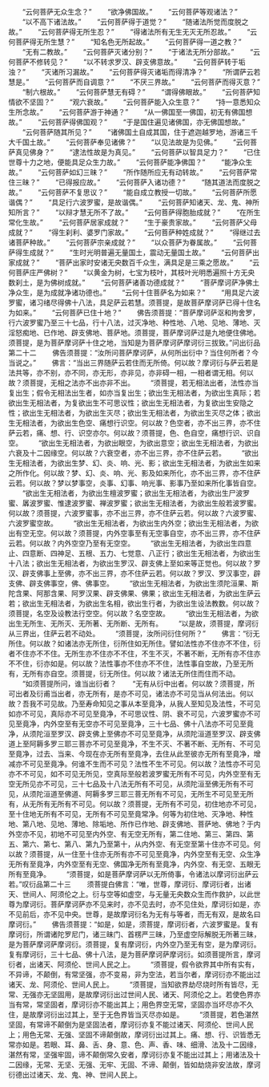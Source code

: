 <!-- { "loadSidebar": true } -->
　　“云何菩萨无众生念？”
　　“欲净佛国故。”
　　“云何菩萨等观诸法？”
　　“以不高下诸法故。”
　　“云何菩萨得于道觉？”
　　“随诸法所觉而度脱之故。”
　　“云何菩萨得无所生忍？”
　　“得诸法所有无生无灭无所忍故。”
　　“云何菩萨得无所生慧？”
　　“知名色无所起故。”
　　“云何菩萨得一道之教？”
　　“无有二教故。”
　　“云何菩萨灭诸分别？”
　　“于诸法无所分部故。”
　　“云何菩萨不修转见？”
　　“以不转求罗汉、辟支佛意故。”
　　“云何菩萨转于垢浊？”
　　“灭诸所习漏故。”
　　“云何菩萨得灭诸垢而得清净？”
　　“所谓萨云若慧是。”
　　“云何菩萨而自调意？”
　　“不厌三界故。”
　　“云何菩萨而得灭意？”
　　“制六根故。”
　　“云何菩萨慧无有碍？”
　　“谓得佛眼故。”
　　“云何菩萨知情欲不坚固？”
　　“观六衰故。”
　　“云何菩萨能入众生意？”
　　“持一意悉知众生所念故。”
　　“云何菩萨游于神通？”
　　“从一佛国至一佛国，初无有佛国想故。”
　　“云何菩萨得佛国观？”
　　“于是国住遍见诸佛国，亦无佛国想故。”
　　“云何菩萨随其所见？”
　　“诸佛国土自成其国，住于遮迦越罗地，游诸三千大千国土故。”
　　“云何菩萨奉见诸佛？”
　　“以见法故是为见佛。”
　　“云何菩萨真见佛身？”
　　“逮法性故是为真见。”
　　“云何菩萨以智具足力？”
　　“已住世尊十力之地，便能具足众生力故。”
　　“云何菩萨能净佛国？”
　　“能净众生故。”
　　“云何菩萨如幻三昧？”
　　“所作随所应无有动转故。”
　　“云何菩萨常住三昧？”
　　“已得报应故。”
　　“云何菩萨入诸功德？”
　　“随其道法而度脱之故。”
　　“云何菩萨不复思议？”
　　“能自成立教授一切故。”
　　“云何菩萨所愿谐偶？”
　　“具足行六波罗蜜，是故谐偶。”
　　“云何菩萨知诸天、龙、鬼、神所知所言？”
　　“以辩才慧无所不了故。”
　　“云何菩萨得胞胎成就？”
　　“在所生常化生故。”
　　“云何菩萨居家成就？”
　　“生于豪贵家故。”
　　“云何菩萨父母成就？”
　　“得生刹利、婆罗门家故。”
　　“云何菩萨种姓成就？”
　　“得继过去诸菩萨种故。”
　　“云何菩萨宗亲成就？”
　　“以众菩萨为眷属故。”
　　“云何菩萨得生成就？”
　　“生时光明普遍无量国土，震动无量国土故。”
　　“云何菩萨出家成就？”
　　“菩萨出家时安诸无央数百千众生，满具足是三乘之愿故。”
　　“云何菩萨庄严佛树？”
　　“以黄金为树，七宝为枝叶，其枝叶光明悉遍照十方无央数刹土，是为佛树成就。”
　　“云何菩萨诸善功德成就？”
　　“菩萨摩诃萨净佛土净众生，是为成就净诸功德也。”
　　“云何十住菩萨名为如来？”
　　“用具足六波罗蜜，诸习绪尽得佛十八法，具足萨云若慧。须菩提，是故菩萨摩诃萨已得十住名为如来。”
　　“云何菩萨已住十地？”
　　佛告须菩提：“菩萨摩诃萨沤和拘舍罗，行六波罗蜜乃至三十七品，行十八法，过灭净地、种性地、八地、见地、薄地、灭淫怒痴地、已作地、辟支佛地、菩萨地。须菩提，菩萨摩诃萨过是九地便住佛地。须菩提，是为菩萨摩诃萨十住之地，当知是为菩萨摩诃萨摩诃衍三拔致。”问出衍品第二十二
　　佛告须菩提：“汝所问菩萨摩诃萨，从何所出衍中？当住何所者？今当说之。”
　　佛言：“当出三界随萨云若住而无所倚。何以故？摩诃衍与萨云若是法共等，亦不别，亦不同，亦无形，亦非见，亦非碍一相，一相者谓无相。何以故？须菩提，无相之法亦不出亦非不出。
　　“须菩提，若无相法出者，法性亦当复出生；假令无相法出生者，如亦当复出生；欲出生无相法者，为欲出生真际；若欲出生无相法者，为复欲出生不可思议性；欲出生无相法者，为复欲出生安隐之性；欲出生无相法者，为欲出生灭尽；欲出生无相法者，为欲出生灭尽之体；欲出生无相法者，为欲出生色空、痛想行识空。何以故？色空者，亦不出三界，亦不住萨云若，痛、想、行、识空亦尔。何以故？须菩提，色、色自空，痛想行识、识自空。
　　“欲出生无相法者，为欲出眼空，为欲出意空；欲出生无相法者，为欲出六衰及十二因缘空。何以故？六衰空者，亦不出三界，亦不住萨云若。
　　“欲出生无相法者，为欲出生梦、幻、炎、响、光、影；欲出生无相法者，为欲出生如来之所作化。何以故？梦、幻、炎、响、光、影及如来所化，亦不出三界，亦不住萨云若。何以故？梦以梦事空，炎事、幻事、响光事、影事乃至如来所化事皆自空。
　　“欲出生无相法者，为欲出生檀波罗蜜；欲出生无相法者，为欲出生尸波罗蜜、羼波罗蜜、惟逮波罗蜜、禅波罗蜜；欲出生无相法者，为欲出生般若波罗蜜。何以故？须菩提，六波罗蜜事，亦不出三界，亦不住萨云若。何以故？六波罗蜜、六波罗蜜空故。
　　“欲出生无相法者，为欲出生内外空；欲出生无相法者，为欲出有空无空。何以故？须菩提，内外空事至有无空事自空，亦不出三界，亦不住萨云若。何以故？内外空空乃至有无空空。
　　“欲出生无相法者，为欲出生四意止、四意断、四神足、五根、五力、七觉意、八正行；欲出生无相法者，为欲出生十八法；欲出生无相法者，为欲出生罗汉、辟支佛上至如来等正觉也。何以故？罗汉、辟支佛事上至佛，亦不出三界，亦不住萨云若。何以故？罗汉、罗汉事空，辟支佛、辟支佛事空，佛、佛事空。
　　“欲出生无相法者，为欲出生须陀洹果、斯陀含果、阿那含果、阿罗汉果、辟支佛果、佛果；欲出生无相法者，为欲出生萨云若；欲出生无相法者，为欲出生名相，欲出生行者，为欲出生设法教数。何以故？须菩提，名空及设教法行空空。何以故？名空空故。
　　“欲出生无相法者，为欲出生无所生、无所灭、无所著、无所断、无所有。
　　“以是故，须菩提，摩诃衍从三界出，住萨云若不动处。
　　“须菩提，汝所问衍住何所？”
　　佛言：“衍无所住。何以故？如诸法亦无所住，衍所住如无所住。譬如法性亦不住亦不不住，衍者不住亦不不住。无所生亦不住亦不不住，不生不灭，不著不断，无所有亦不住亦不不住，衍亦如是。何以故？法性事亦不住亦不不住，法性事自空故，乃至无所有，无所有亦自空。须菩提，衍无所住。何以故？诸法无所住而住而不动。
　　“如须菩提所问，谁当出衍者？
　　“无有从衍中出者。何以故？须菩提，所可出者及衍甫当出者，亦无所有，是亦不可见，诸法亦不可见当从何法出。何以故？吾我不可见故。乃至寿命知见之事从本至竟净，从我人至知见及法性，不可见如亦不可见，真际亦不可见至竟净，不可思议性、阴、衰不可见，六波罗蜜亦不可见至竟净，内外空至有无空亦不可见至竟净，三十七品、佛十八法亦不可见至竟净，从须陀洹至罗汉、辟支佛上至佛亦不可见至竟净，从须陀洹道至罗汉、辟支佛道上至阿耨多罗三耶三菩亦不可见至竟净，不生不灭、不著不断、无所有、不可见至竟净，过去、当来、今现在亦无所有至竟净，去住从此至彼亦无所有至竟净，增减亦不可见至竟净。何谁不生而不可见？法性不生不可见。何以故？法性亦不可见亦不不可见，如不可见无所见，空真际至般若波罗蜜无所有不可见，内外空至有无空无所见亦不可见，三十七品及十八法无所有不可见，从须陀洹至佛无所有不可见，从须陀洹道至佛道、阿耨多罗三耶三菩无所有不可见，无所生不可见至无所有，从无所有无所有不可见。何以故？须菩提，无所有不可见，初住地亦不可见，至十住地无所有不可见，无所有不可见至竟常净。何等为初住地、灭净地、种性地、第八地、见地、薄地、除垢地、所作已作地、辟支佛地、菩萨地、佛地？于内外空亦不见，初地不可见至内外空、有无空无所有，第二住地、第三、第四、第五、第六、第七、第八、第九乃至第十，从内外空、有无空至第十住亦不可见。何以故？须菩提，从一住至十住亦无所有亦不可见至竟净，内外空至有无空、众生净无所有至竟净，内外空至有无空、佛国净无所有至竟净，内外空、有无空、五眼无所有至竟净。
　　“须菩提，如是菩萨摩诃萨以无所倚事，令诸法以摩诃衍出萨云若。”叹衍品第二十三
　　须菩提白佛言：“唯，世尊，摩诃衍、摩诃衍者，出诸天、世间人、阿须伦之上。衍与空等如虚空，与无量无央数众生而作救护，以此世尊为摩诃衍。菩萨摩诃萨亦不见来时，亦不见去时，亦不见住处，摩诃衍如是，亦不见前后，亦不见中央。世尊，是故摩诃衍名为无有与等者，而无有双，是故名曰摩诃衍。”
　　佛告须菩提：“如是，如是，须菩提，摩诃衍者，六波罗蜜是。复有摩诃衍，所谓诸陀罗尼门，诸三昧门、首楞严三昧，乃至虚空际解脱无所著三昧，是为菩萨摩诃萨摩诃衍。须菩提，复有摩诃衍，内外空乃至无有空，是为摩诃衍。复有摩诃衍，三十七品、佛十八法，是为菩萨摩诃萨摩诃衍。如须菩提所言，摩诃衍者，出诸天、阿须伦、世间人民之上。
　　“须菩提，假令欲界其中所有实有，不异谛，不颠倒，有常坚强，亦不变易，非为空法，若当尔者，摩诃衍亦不能出过诸天、龙、阿须伦、世间人民上。
　　“须菩提，当知欲界劫尽烧时所有皆尽，无常、无强亦无坚固用，是故摩诃衍出过世间人民、诸天、阿须伦之上。若使色界亦当有常，常坚固者，摩诃衍亦不能出其上；用色界空无常，坚固亦当坏尽亦不久住，是故摩诃衍出过其上，至于无色界皆当灭尽亦如是。
　　“须菩提，若色湛然坚固，有常谛不颠倒为是坚固法者，摩诃衍亦复不能过诸天、阿须伦、世间人民上；用色无常、无强、坚固不谛颠倒故，摩诃衍出过其上。痛、想、行、识皆悉无常亦如是。若眼、耳、鼻、舌、身、意、色、声、香、味、细滑、法及十二因缘，湛然有常，坚强牢固，谛不颠倒常久安者，摩诃衍亦复不能出过其上；用诸法及十二因缘，无常、无坚、无强、无牢、无固、不谛、颠倒，皆如劫烧非安法故，摩诃衍德出过诸天、龙、鬼、神、世间人民上。

